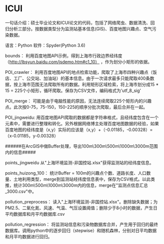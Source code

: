 # ICUI
一句话介绍：硕士毕业论文和ICUI论文的代码，包括了网络爬虫、数据清洗、回归分析三部分。按数据类型分为监测站基本信息(GIS)、百度地图兴趣点、空气污染数据。

语言：Python
软件：Spyder(Python 3.6)

bounds：
利用百度地图API示例，得到上海市行政边界经纬度（http://lbsyun.baidu.com/jsdemo.htm#c1_10） ，作为划分小矩形的依据。

POI_crawler：
利用百度地图API的地点检索功能，爬取了上海市四种兴趣点（饭店、工厂、公交站、加油站）的基本信息。由于一次请求最多只能爬取400条数据，按上海市范围无法爬取所有的数据。利用矩形区域检索，将上海市划分成15 * 15 = 225个小矩形，循环爬取。保存为CSV文件，编码格式为'utf_8_sig'

POI_merge：
可能是由于电脑性能的原因，无法连续爬取225个矩形内的兴趣点。此次按0-75，75-150，150-225的顺序分批次爬取，最后合并在一起。

POI_jingweidu:
用百度地图API爬取的数据都是字符串格式，且经纬度包含在一个元素中，需要进行整理和转化。另外根据网络博主处理百度地图数据的经验，如果百度地图的经纬度是（x,y）实际的应该是（x,y）+（-0.01185，-0.00328）=（x-0.01185，y-0.00328）

######在ArcGIS中做Buffer处理，导出100m\300m\500m\1000m\3000m范围内的信息#####

points_jingweidu
从"上海环境监测-非国控站.xlsx"获得监测站的经纬度信息。

points_huizong_100：
统计Buffer = 100m的兴趣点个数、道路长度、人口数量、土地利用类型，merge到监测站经纬度信息表中，保存为CSV格式。以此类推，统计300m\500m\1000m\3000m内的信息，merge在"监测点信息汇总_3000.csv"中。

pollution_preprocess：
读入"上海环境监测-非国控站.xlsx"。删除缺失数据；为PM2.5、二氧化氮、风速、气温、气压设置阈值；删除少于8小时的数据，产生日平均数据库和月平均数据库.csv

pollution_regression：
将监测站信息和污染物数据库合并，产生用于回归的最终数据库。调用python中的逐步回归（stepwise）和随机森林，分别对日平均数据和月平均数据进行回归。
